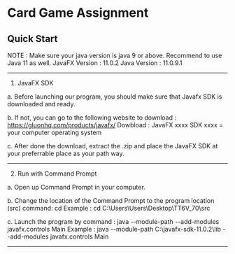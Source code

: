# Card Game Assignment

## Quick Start

NOTE : Make sure your java version is java 9 or above. Recommend to use Java 11 as well.
JavaFX Version : 11.0.2
Java Version : 11.0.9.1

---

1. JavaFX SDK

a. Before launching our program, you should make sure that Javafx SDK is downloaded and ready.

b. If not, you can go to the following website to download :
https://gluonhq.com/products/javafx/
Dowbload : JavaFX xxxx SDK
xxxx = your computer operating system

c. After done the download, extract the .zip and place the JavaFX SDK at your preferrable place as your path way.

---

2. Run with Command Prompt

a. Open up Command Prompt in your computer.

b. Change the location of the Command Prompt to the program location (src)
command:
cd <program location>
Example : cd C:\Users\Users\Desktop\TT6V_70\src

c. Launch the program by command :
java --module-path <JavaFX SDK library location in your computer> --add-modules javafx.controls Main
Example : java --module-path C:\javafx-sdk-11.0.2\lib --add-modules javafx.controls Main

---
